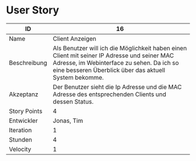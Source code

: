 # User Story

| ID         |16|
|-|-|
|Name        |Client Anzeigen|
|Beschreibung|Als Benutzer will ich die Möglichkeit haben einen Client mit seiner IP Adresse und seiner MAC Adresse, im Webinterface zu sehen. Da ich so eine besseren Überblick über das aktuell System bekomme.|
|Akzeptanz   |Der Benutzer sieht die Ip Adresse und die MAC Adresse des entsprechenden Clients und dessen Status.|
|Story Points|4|
|Entwickler  |Jonas, Tim|
|Iteration   |1|
|Stunden     |4|
|Velocity    |1|
